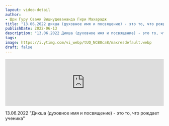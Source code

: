 ```yaml
---
layout: video-detail
author:
- Шри Гуру Свами Вишнудевананда Гири Махарадж
title: "13.06.2022 дикша (духовное имя и посвящение) - это то, что рождает ученика"
publishDate: 2022-06-13
description: "13.06.2022 Дикша (духовное имя и посвящение) - это то, что рождает ученика"
tags: 
image: https://i.ytimg.com/vi_webp/tUQ_NCB0ca8/maxresdefault.webp
draft: false
---
```


<iframe width="100%" src="https://www.youtube.com/embed/tUQ_NCB0ca8" frameborder="0" allowfullscreen=""></iframe> 

 13.06.2022 "Дикша (духовное имя и посвящение) - это то, что рождает ученика"

  

 